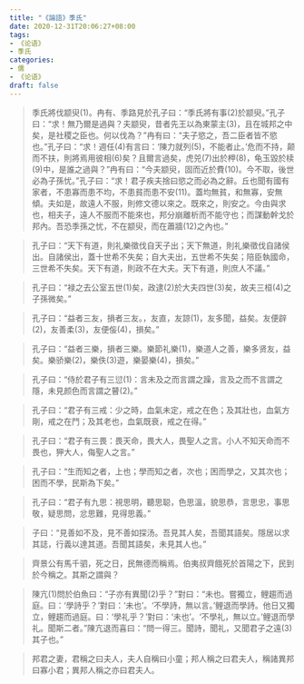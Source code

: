 ```yaml
---
title: "《論語》季氏"
date: 2020-12-31T20:06:27+08:00
tags: 
- 《论语》
- 季氏
categories: 
- 儒
- 《论语》
draft: false
---
```


> 季氏將伐颛臾(1)。冉有、季路見於孔子曰：“季氏將有事(2)於颛臾。”孔子曰：“求！無乃爾是過與？夫颛臾，昔者先王以為東蒙主(3)，且在城邦之中矣，是社稷之臣也。何以伐為？”冉有曰：“夫子慾之，吾二臣者皆不慾也。”孔子曰：“求！週任(4)有言曰：‘陳力就列(5)，不能者止。’危而不持，颠而不扶，則將焉用彼相(6)矣？且爾言過矣，虎兕(7)出於柙(8)，龟玉毀於椟(9)中，是誰之過與？”冉有曰：“今夫颛臾，固而近於費(10)。今不取，後世必為子孫忧。”孔子曰：“求！君子疾夫捨曰慾之而必為之辭。丘也聞有國有家者，不患寡而患不均，不患貧而患不安(11)。蓋均無貧，和無寡，安無傾。夫如是，故遠人不服，則修文德以來之。既來之，則安之。今由與求也，相夫子，遠人不服而不能來也，邦分崩離析而不能守也；而謀動幹戈於邦內。吾恐季孫之忧，不在颛臾，而在蕭牆(12)之內也。”



> 孔子曰：“天下有道，則礼樂徵伐自天子出；天下無道，則礼樂徵伐自諸侯出。自諸侯出，蓋十世希不失矣；自大夫出，五世希不失矣；陪臣執國命，三世希不失矣。天下有道，則政不在大夫。天下有道，則庶人不議。”



> 孔子曰：“禄之去公室五世(1)矣，政逮(2)於大夫四世(3)矣，故夫三桓(4)之子孫微矣。”



> 孔子曰：“益者三友，損者三友。，友直，友諒(1)，友多聞，益矣。友便辟(2)，友善柔(3)，友便侫(4)，損矣。”



> 孔子曰：“益者三樂，損者三樂。樂節礼樂(1)，樂道人之善，樂多贤友，益矣。樂骄樂(2)，樂佚(3)遊，樂晏樂(4)，損矣。”



> 孔子曰：“侍於君子有三愆(1)：言未及之而言謂之躁，言及之而不言謂之隱，未見颜色而言謂之瞽(2)。”



> 孔子曰：“君子有三戒：少之時，血氣未定，戒之在色；及其壯也，血氣方剛，戒之在鬥；及其老也，血氣既衰，戒之在得。”



> 孔子曰：“君子有三畏：畏天命，畏大人，畏聖人之言。小人不知天命而不畏也，狎大人，侮聖人之言。”



> 孔子曰：“生而知之者，上也；學而知之者，次也；困而學之，又其次也；困而不學，民斯為下矣。”



> 孔子曰：“君子有九思：視思明，聽思聪，色思溫，貌思恭，言思忠，事思敬，疑思問，忿思難，見得思義。”



> 子曰：“見善如不及，見不善如探汤。吾見其人矣，吾聞其語矣。隱居以求其誌，行義以達其道。吾聞其語矣，未見其人也。”



> 齊景公有馬千驷，死之日，民無德而稱焉。伯夷叔齊餓死於首陽之下，民到於今稱之。其斯之謂與？



> 陳亢(1)問於伯魚曰：“子亦有異聞(2)乎？”對曰：“未也。嘗獨立，鲤趨而過庭。曰：‘學詩乎？’對曰：‘未也’。‘不學詩，無以言。’鲤退而學詩。他日又獨立，鲤趨而過庭。曰：‘學礼乎？’對曰：‘未也’。‘不學礼，無以立。’鲤退而學礼。聞斯二者。”陳亢退而喜曰：“問一得三。聞詩，聞礼，又聞君子之遠(3)其子也。”



> 邦君之妻，君稱之曰夫人，夫人自稱曰小童；邦人稱之曰君夫人，稱諸異邦曰寡小君；異邦人稱之亦曰君夫人。

































